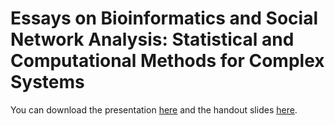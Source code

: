 # Essays on Bioinformatics and Social Network Analysis: Statistical and Computational Methods for Complex Systems

You can download the presentation [here](slides.pdf) and the handout slides [here](slides-handout.pdf).


